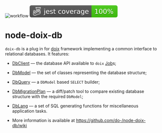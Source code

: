 ![workflow](https://github.com/do-/node-doix-db/actions/workflows/main.yml/badge.svg)
![Jest coverage](./badges/coverage-jest%20coverage.svg)

# node-doix-db
`doix-db` is a plug in for [doix](https://github.com/do-/node-doix) framework implementing a common interface to relational databases. It features:
* [DbClient](DbClient) — the database API available to `doix` [Job](https://github.com/do-/node-doix/wiki/Job)s;
* [DbModel](DbModel) — the set of classes representing the database structure;
* [DbQuery](DbQuery) — a `DbModel` based `SELECT` builder;
* [DbMigrationPlan](DbMigrationPlan) — a diff/patch tool to compare existing database structure with the required `DbModel`;
* [DbLang](DbLang) — a set of SQL generating functions for miscellaneous application tasks.

* More information is available at https://github.com/do-/node-doix-db/wiki
